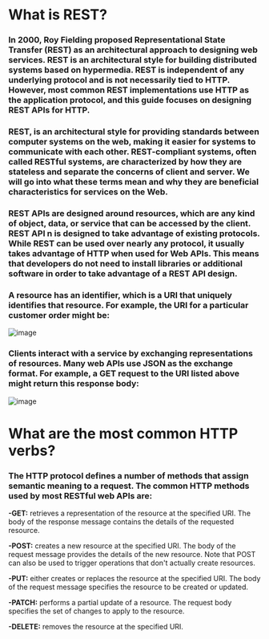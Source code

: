# What is REST?
### In 2000, Roy Fielding proposed Representational State Transfer (REST) as an architectural approach to designing web services. REST is an architectural style for building distributed systems based on hypermedia. REST is independent of any underlying protocol and is not necessarily tied to HTTP. However, most common REST implementations use HTTP as the application protocol, and this guide focuses on designing REST APIs for HTTP.

 ### REST, is an architectural style for providing standards between computer systems on the web, making it easier for systems to communicate with each other. REST-compliant systems, often called RESTful systems, are characterized by how they are stateless and separate the concerns of client and server. We will go into what these terms mean and why they are beneficial characteristics for services on the Web.


###  REST APIs are designed around resources, which are any kind of object, data, or service that can be accessed by the client. REST  API n  is designed to take advantage of existing protocols. While REST can be used over nearly any protocol, it usually takes advantage of HTTP when used for Web APIs. This means that developers do not need to install libraries or additional software in order to take advantage of a REST API design.


### A resource has an identifier, which is a URI that uniquely identifies that resource. For example, the URI for a particular customer order might be:
![image](https://user-images.githubusercontent.com/79833733/117044046-9e339b00-ad16-11eb-832e-6a9dedc54379.png)

### Clients interact with a service by exchanging representations of resources. Many web APIs use JSON as the exchange format. For example, a GET request to the URI listed above might return this response body:
![image](https://user-images.githubusercontent.com/79833733/117044111-b7d4e280-ad16-11eb-8d77-cb965372cd6a.png)

# What are the most common HTTP verbs?
### The HTTP protocol defines a number of methods that assign semantic meaning to a request. The common HTTP methods used by most RESTful web APIs are:

**-GET:** retrieves a representation of the resource at the specified URI. The body of the response message contains the details of the requested resource.

**-POST:** creates a new resource at the specified URI. The body of the request message provides the details of the new resource. Note that POST can also be used to trigger 
operations that don't actually create resources.

**-PUT:** either creates or replaces the resource at the specified URI. The body of the request message specifies the resource to be created or updated.

**-PATCH:** performs a partial update of a resource. The request body specifies the set of changes to apply to the resource.

**-DELETE:** removes the resource at the specified URI.

